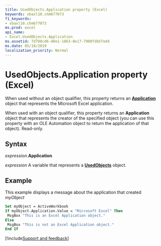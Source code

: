 ```yaml
---
title: UsedObjects.Application property (Excel)
keywords: vbaxl10.chm677073
f1_keywords:
- vbaxl10.chm677073
ms.prod: excel
api_name:
- Excel.UsedObjects.Application
ms.assetid: 7d788cd6-d0e1-1863-8e17-7900fdb5fed4
ms.date: 05/18/2019
localization_priority: Normal
---
```



# UsedObjects.Application property (Excel)

When used without an object qualifier, this property returns an **[Application](Excel.Application(object).md)** object that represents the Microsoft Excel application. 

When used with an object qualifier, this property returns an **Application** object that represents the creator of the specified object (you can use this property with an OLE Automation object to return the application of that object). Read-only.


## Syntax

_expression_.**Application**

_expression_ A variable that represents a **[UsedObjects](Excel.UsedObjects.md)** object.


## Example

This example displays a message about the application that created _myObject_

```vb
Set myObject = ActiveWorkbook 
If myObject.Application.Value = "Microsoft Excel" Then 
 MsgBox "This is an Excel Application object." 
Else 
 MsgBox "This is not an Excel Application object." 
End If
```



[!include[Support and feedback](~/includes/feedback-boilerplate.md)]